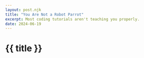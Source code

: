 ```yaml
---
layout: post.njk
title: "You Are Not a Robot Parrot"
excerpt: Most coding tutorials aren't teaching you properly.
date: 2024-06-19
---
```

# {{ title }}
